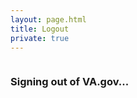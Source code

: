 ```yaml
---
layout: page.html
title: Logout
private: true
---
```


<div class="main home" role="main">
  <div class="section main-menu">
    <div class="row">
      <div class="small-12 columns">
        <div class="csp-inline-patch-logout">
        <h3>Signing out of VA.gov...</h3>
        </div>
      </div>
    </div>
  </div>
</div>

<script>
  window.opener.sessionStorage.clear();
  window.opener.localStorage.removeItem('hasSession');
  window.opener.localStorage.removeItem('userFirstName');
  window.opener.location = '/';
  window.close();
</script>
